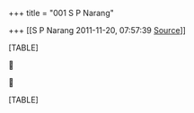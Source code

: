 +++
title = "001 S P Narang"

+++
[[S P Narang	2011-11-20, 07:57:39 [Source](https://groups.google.com/g/bvparishat/c/LSOx9NEjX3A)]]



[TABLE]





[TABLE]

